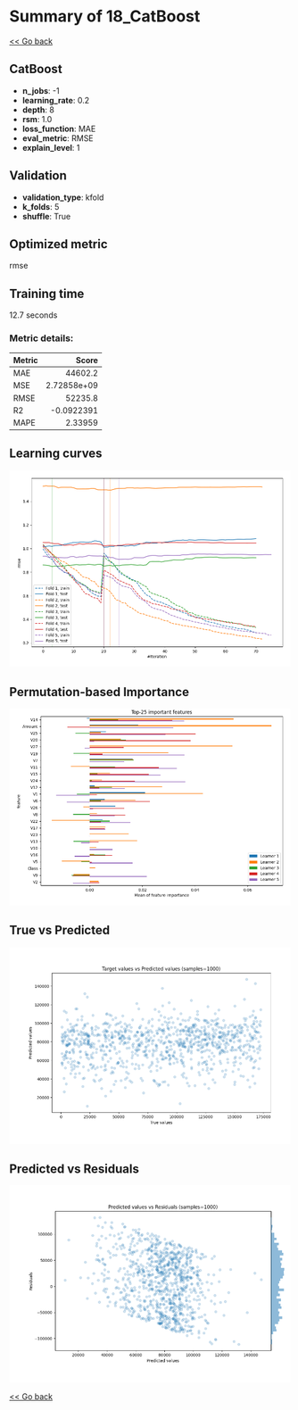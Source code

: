 # Summary of 18_CatBoost

[<< Go back](../README.md)


## CatBoost
- **n_jobs**: -1
- **learning_rate**: 0.2
- **depth**: 8
- **rsm**: 1.0
- **loss_function**: MAE
- **eval_metric**: RMSE
- **explain_level**: 1

## Validation
 - **validation_type**: kfold
 - **k_folds**: 5
 - **shuffle**: True

## Optimized metric
rmse

## Training time

12.7 seconds

### Metric details:
| Metric   |           Score |
|:---------|----------------:|
| MAE      | 44602.2         |
| MSE      |     2.72858e+09 |
| RMSE     | 52235.8         |
| R2       |    -0.0922391   |
| MAPE     |     2.33959     |



## Learning curves
![Learning curves](learning_curves.png)

## Permutation-based Importance
![Permutation-based Importance](permutation_importance.png)
## True vs Predicted

![True vs Predicted](true_vs_predicted.png)


## Predicted vs Residuals

![Predicted vs Residuals](predicted_vs_residuals.png)



[<< Go back](../README.md)
